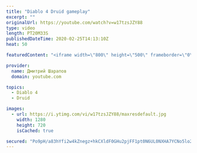```yaml
---
title: "Diablo 4 Druid gameplay"
excerpt: ""
originalUrl: https://youtube.com/watch?v=w17tzsJZY88
type: video
length: PT20M33S
publishedDateTime: 2020-02-25T14:13:10Z
heat: 50

featuredContent: "<iframe width=\"800\" height=\"500\" frameborder=\"0\" src=\"https://www.youtube.com/embed/w17tzsJZY88\" allow=\"accelerometer; autoplay; encrypted-media; gyroscope; picture-in-picture\" allowfullscreen></iframe>"

provider:
  name: Дмитрий Шарапов
  domain: youtube.com

topics:
  - Diablo 4
  - Druid

images:
  - url: https://i.ytimg.com/vi/w17tzsJZY88/maxresdefault.jpg
    width: 1280
    height: 720
    isCached: true

secured: "Po9pH/a83hYfi2w4kZnegz+hkCXldF0GHu2pjFF1pt0N6UL0NXHA7YCNo5lo2exM4cPyyhRdlltVii0f1acHW/4pawiAJTG9wyaA/2tnI5smLQ1MEeTMH4QMwqgOE54hoiUxMqZg+0razm3mxkht45WMkbn9xI4ud7pjtp9JS3mrJaUNPhv7s1vQ3O4hjBMOBQJ60EB2HEQ4Yl7kgWEyNOiqQrjY24btcxqFkpM+yYfC2sMngRI7WXazQ34Yxdmn3mSskpWd306eGjUAYMla0C7uHjpHYuj0qqSNhZhSdMENYifj/T+IgIs+LVnajqroJIug13cz2lhr9nFdoKS32hkGXxTidPaajFNhKwZOc2uMTLbvDjnfBENb/gMpftzdD/MnQ+QcHbp/8F5BRhQipVAwNJzJrvK9OgKgOsIPL/0=;37aKVsaQ6rUsN9JhBMcBVw=="
---
```


